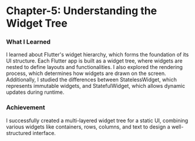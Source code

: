 # Chapter-5:  Understanding the Widget Tree
### What I Learned
I learned about Flutter's widget hierarchy, which forms the foundation of its UI structure. Each Flutter app is built as a widget tree, where widgets are nested to define layouts and functionalities. I also explored the rendering process, which determines how widgets are drawn on the screen. Additionally, I studied the differences between StatelessWidget, which represents immutable widgets, and StatefulWidget, which allows dynamic updates during runtime.

### Achievement
I successfully created a multi-layered widget tree for a static UI, combining various widgets like containers, rows, columns, and text to design a well-structured interface.
